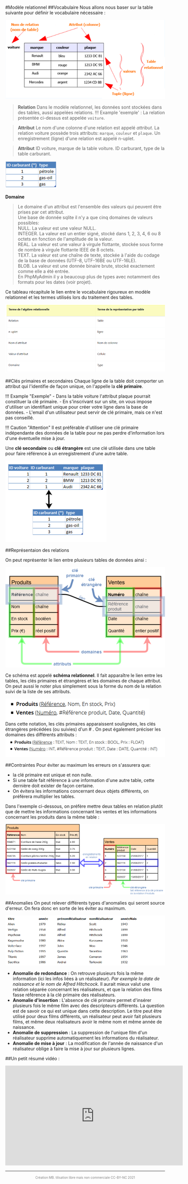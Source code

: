 #Modèle relationnel
##Vocabulaire
Nous allons nous baser sur la table suivante pour définir le vocabulaire nécessaire :  
<div id="center">
	<img src="img/Table_relationnel.png" atl="table de données" >
</div> 

> **Relation**
>Dans le modèle relationnel, les données sont stockées dans des tables, aussi appelées relations.
>!!! Example 'exemple' :
		La relation présentée ci-dessus est appelée `voiture`. 

>**Attribut**
>Le nom d'une colonne d'une relation est appelé *attribut*.
>La relation voiture possède trois attributs: `marque`, `couleur` et `plaque`.
>Un enregistrement (ligne) d'une relation est appelé n-uplet.

>**Attribut**
>ID voiture, marque de la table voiture.
>ID carburant, type de la table carburant.

<div id="center">
	<img src="img/table_carburant.png" atl="table des carburants" >
</div> 

**Domaine**
>Le domaine d'un attribut est l'ensemble des valeurs qui peuvent être prises par cet attribut.  
>Une base de donnée sqlite il n'y a que cinq domaines de valeurs possibles:  
>NULL. La valeur est une valeur NULL.  
>INTEGER. La valeur est un entier signé, stocké dans 1, 2, 3, 4, 6 ou 8 octets en fonction de l'amplitude de la valeur.  
>REAL. La valeur est une valeur à virgule flottante, stockée sous forme de nombre à virgule flottante IEEE de 8 octets.  
>TEXT. La valeur est une chaîne de texte, stockée à l'aide du codage de la base de données (UTF-8, UTF-16BE ou UTF-16LE).  
>BLOB. La valeur est une donnée binaire brute, stocké exactement comme elle a été entrée.  
>En PhpMyAdmin il y a beaucoup plus de types avec notamment des formats pour les dates (voir projet).  

Ce tableau récapitule le lien entre le vocabulaire rigoureux en modèle relationnel et les termes utilisés lors du traitement des tables.  
<div id="center">
	<img src="img/lien_relat_table.png" atl="lien de vocabulaire" >
</div> 

##Clés primaires et secondaires
Chaque ligne de la table doit comporter un attribut qui l'identifie de façon unique, on l'appelle la **clé primaire**.

!!! Example "Exemple"
	- Dans la table voiture l'attribut plaque pourrait constituer la clé primaire.
	- En s'inscrivant sur un site, on vous impose d'utiliser un identifiant unique pour créer votre ligne dans la base de données.
	- L'email d'un utilisateur peut servir de clé primaire, mais ce n'est pas conseillé.


!!! Caution "Attention"
	Il est préférable d'utiliser une clé primaire indépendante des données de la table pour ne pas perdre d’information lors d'une éventuelle mise à jour.

Une **clé secondaire** ou **clé étrangère** est une clé utilisée dans une table pour faire référence à un enregistrement d'une autre table.
<div id="center">
	<img src="img/Relation.png" atl="clé etrangere" >
</div> 

##Représentaion des relations

On peut représenter le lien entre plusieurs tables de données ainsi :
<div id="center">
	<img src="img/Lien-entre-relations-1.png" atl="schéma relationnel" >
</div> 

Ce schéma est appelé **schéma relationnel**. Il fait apparaître le lien entre les tables, les clés primaires et étrangères et les domaines de chaque attribut.  
On peut aussi le noter plus simplement sous la forme du nom de la relation suivi de la liste de ses attributs.  
<div >
	<img src="img/relation1.png" atl="schéma relationnel" >
</div> 
Dans cette notation, les clés primaires apparaissent soulignées, les clés étrangères précédées (ou suivies) d'un # .
On peut également préciser les domaines des différents attributs :
<div >
	<img src="img/relation2.png" atl="schéma relationnel" >
</div> 


##Contraintes
Pour éviter au maximum les erreurs on s'assurera que:  

- la clé primaire est unique et non nulle.  
- Si une table fait référence à une information d'une autre table, cette dernière doit exister de façon certaine.  
- On évitera les informations concernant deux objets différents, on préférera multiplier les tables.  

Dans l'exemple ci-dessous, on préfère mettre deux tables en relation plutôt que de mettre les informations concernant les ventes et les informations concernant les produits dans la même table :   

<div id="center">
	<img src="img/Relations-et-cles.png" >
</div> 

##Anomalies
On peut relever différents types d'anomalies qui seront source d'erreur. On fera donc en sorte de les éviter au maximum.
<div id="center">
	<img src="img/anomalies.png" alt="anomalies" >
</div>

- **Anomalie de redondance** : On retrouve plusieurs fois la même information (ici les infos liées à un réalisateur). *Par exemple la date de naissance et le nom de Alfred Hitchcock.*
Il aurait mieux valut une relation séparée concernant les réalisateurs, et que la relation des films fasse référence à la clé primaire des réalisateurs.
- **Anomalie d'insertion** : L'absence de clé primaire permet d'insérer plusieurs fois le même film avec des descripteurs différents. La question est de savoir ce qui est unique dans cette description. Le titre peut être utilisé pour deux films différents, un réalisateur peut avoir fait plusieurs films, et même deux réalisateurs avoir le même nom et même année de naissance.
- **Anomalie de suppression** : La suppression de l'unique film d'un réalisateur supprime automatiquement les informations du réalisateur.  
- **Anomalie de mise à jour** : La modification de l'année de naissance d'un réalisateur oblige à faire la mise à jour sur plusieurs lignes.  


##Un petit résumé vidéo :   
<iframe width="560" height="315" src="https://www.youtube.com/embed/bhtzximjwk8" title="YouTube video player" frameborder="0" allow="accelerometer; autoplay; clipboard-write; encrypted-media; gyroscope; picture-in-picture" allowfullscreen></iframe>

---
<p style="text-align: center; color:gray; font-size: 10px;">
Création MB. tilisation libre mais non commerciale CC-BY-NC 2021
</p>